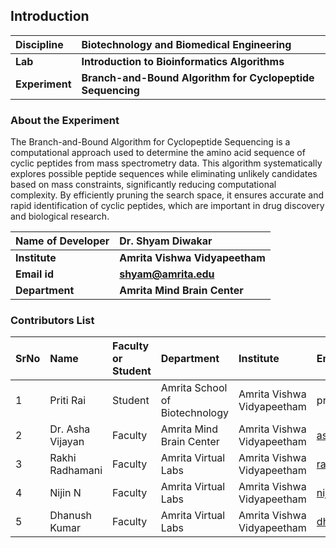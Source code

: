 ## Introduction


<b>Discipline | <b>Biotechnology and Biomedical Engineering
:--|:--|
<b> Lab | <b> Introduction to Bioinformatics Algorithms
<b> Experiment|     <b> Branch-and-Bound Algorithm for Cyclopeptide Sequencing

### About the Experiment 

The Branch-and-Bound Algorithm for Cyclopeptide Sequencing is a computational approach used to determine the amino acid sequence of cyclic peptides from mass spectrometry data. This algorithm systematically explores possible peptide sequences while eliminating unlikely candidates based on mass constraints, significantly reducing computational complexity. By efficiently pruning the search space, it ensures accurate and rapid identification of cyclic peptides, which are important in drug discovery and biological research.

<b>Name of Developer | <b> Dr. Shyam Diwakar 
:--|:--|
<b> Institute | <b>  Amrita Vishwa Vidyapeetham
<b> Email id|     <b> shyam@amrita.edu 
<b> Department |  <b> Amrita Mind Brain Center  

### Contributors List

SrNo | Name | Faculty or Student | Department| Institute | Email id
:--|:--|:--|:--|:--|:--|
1 | Priti Rai	| Student | Amrita School of Biotechnology| Amrita Vishwa Vidyapeetham | pritirai195@gmailcom
2 | Dr. Asha Vijayan | Faculty | Amrita Mind Brain Center | Amrita Vishwa Vidyapeetham | ashavijayan@am.amrita.edu
3 | Rakhi Radhamani | Faculty | Amrita Virtual Labs | Amrita Vishwa Vidyapeetham | rakhir@am.amrita.edu
4 | Nijin N | Faculty | Amrita Virtual Labs | Amrita Vishwa Vidyapeetham | nijinn@am.amrita.edu
5 | Dhanush Kumar | Faculty | Amrita Virtual Labs | Amrita Vishwa Vidyapeetham | dhanushkumar@am.amrita.edu 
